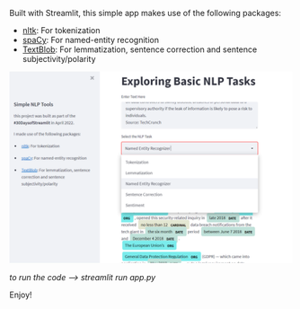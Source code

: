 Built with Streamlit, this simple app makes use of the following packages:
- [nltk](https://www.nltk.org/): For tokenization
- [spaCy](https://spacy.io/usage): For named-entity recognition
- [TextBlob](https://textblob.readthedocs.io/en/dev/#): For lemmatization, sentence correction and sentence subjectivity/polarity

![screenshot](image.PNG)

*to run the code --> streamlit run app.py*

Enjoy!